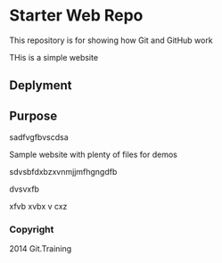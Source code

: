 # Starter Web Repo

This repository is for showing how Git and GitHub work

THis is a simple website 

## Deplyment

## Purpose
sadfvgfbvscdsa

Sample website with plenty of files for demos


sdvsbfdxbzxvnmjjmfhgngdfb


dvsvxfb

xfvb
xvbx
v
cxz


### Copyright

2014 Git.Training
